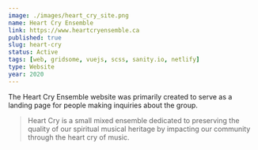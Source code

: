 ```yaml
---
image: ./images/heart_cry_site.png
name: Heart Cry Ensemble
link: https://www.heartcryensemble.ca
published: true
slug: heart-cry
status: Active
tags: [web, gridsome, vuejs, scss, sanity.io, netlify]
type: Website
year: 2020
---
```


The Heart Cry Ensemble website was primarily created to serve as a landing page for people making inquiries about the group.

> Heart Cry is a small mixed ensemble dedicated to preserving the quality of our spiritual musical heritage by impacting our community through the heart cry of music.
